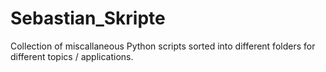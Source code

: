 # Sebastian_Skripte
Collection of miscallaneous Python scripts sorted into different folders for different topics / applications.